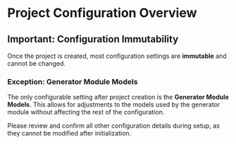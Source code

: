 
# Project Configuration Overview

## Important: Configuration Immutability  

Once the project is created, most configuration settings are **immutable** and cannot be changed.  

### Exception: Generator Module Models  
The only configurable setting after project creation is the **Generator Module Models**. This allows for adjustments to the models used by the generator module without affecting the rest of the configuration.  

Please review and confirm all other configuration details during setup, as they cannot be modified after initialization.  
